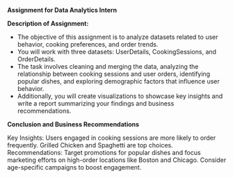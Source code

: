 **Assignment for Data Analytics Intern**

**Description of Assignment:**
- The objective of this assignment is to analyze datasets related to user behavior,
cooking preferences, and order trends.
- You will work with three datasets: UserDetails, CookingSessions, and
OrderDetails.
- The task involves cleaning and merging the data, analyzing the relationship between
cooking sessions and user orders, identifying popular dishes, and exploring
demographic factors that influence user behavior.
- Additionally, you will create visualizations to showcase key insights and write a report
summarizing your findings and business recommendations.


**Conclusion and Business Recommendations**

Key Insights: Users engaged in cooking sessions are more likely to order frequently. Grilled Chicken and Spaghetti are top choices.
Recommendations: Target promotions for popular dishes and focus marketing efforts on high-order locations like Boston and Chicago. Consider age-specific campaigns to boost engagement.
